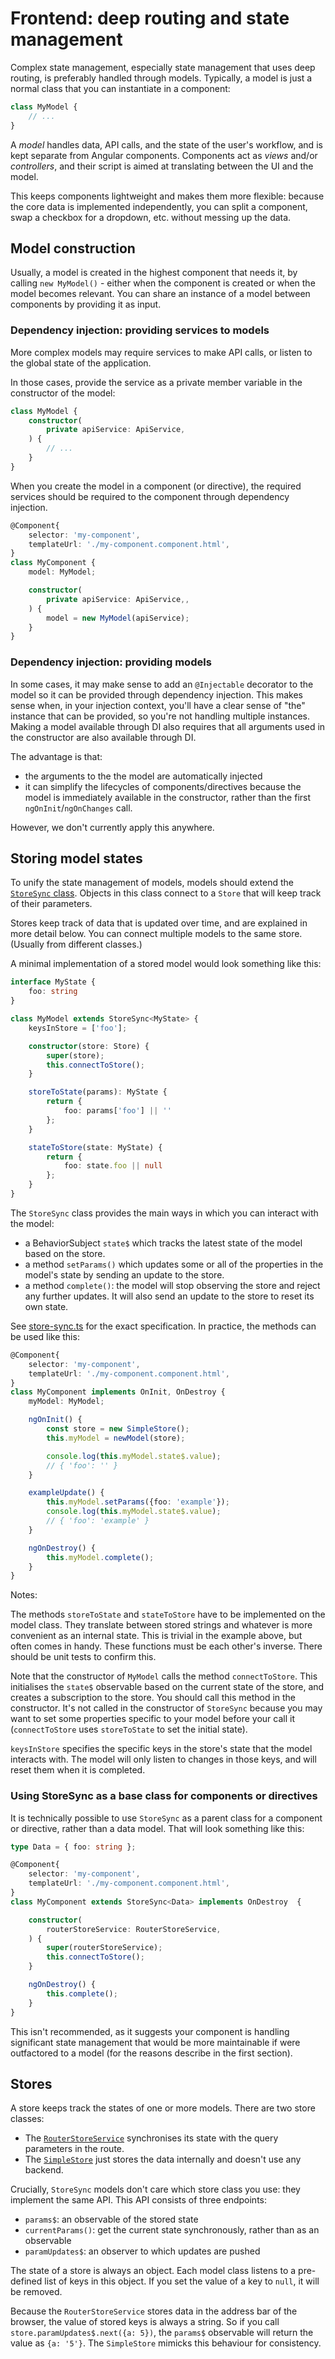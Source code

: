 # Frontend: deep routing and state management

Complex state management, especially state management that uses deep routing, is preferably handled through models. Typically, a model is just a normal class that you can instantiate in a component:

```typescript
class MyModel {
    // ...
}
```

A _model_ handles data, API calls, and the state of the user's workflow, and is kept separate from Angular components. Components act as _views_ and/or _controllers_, and their script is aimed at translating between the UI and the model.

This keeps components lightweight and makes them more flexible: because the core data is implemented independently, you can split a component, swap a checkbox for a dropdown, etc. without messing up the data.

## Model construction

Usually, a model is created in the highest component that needs it, by calling `new MyModel()` - either when the component is created or when the model becomes relevant. You can share an instance of a model between components by providing it as input.

### Dependency injection: providing services to models

More complex models may require services to make API calls, or listen to the global state of the application.

In those cases, provide the service as a private member variable in the constructor of the model:

```typescript
class MyModel {
    constructor(
        private apiService: ApiService,
    ) {
        // ...
    }
}
```

When you create the model in a component (or directive), the required services should be required to the component through dependency injection.

```typescript
@Component{
    selector: 'my-component',
    templateUrl: './my-component.component.html',
}
class MyComponent {
    model: MyModel;

    constructor(
        private apiService: ApiService,,
    ) {
        model = new MyModel(apiService);
    }
}
```

### Dependency injection: providing models

In some cases, it may make sense to add an `@Injectable` decorator to the model so it can be provided through dependency injection. This makes sense when, in your injection context, you'll have a clear sense of "the" instance that can be provided, so you're not handling multiple instances. Making a model available through DI also requires that all arguments used in the constructor are also available through DI.

The advantage is that:
- the arguments to the the model are automatically injected
- it can simplify the lifecycles of components/directives because the model is immediately available in the constructor, rather than the first `ngOnInit`/`ngOnChanges` call.

However, we don't currently apply this anywhere.

## Storing model states

To unify the state management of models, models should extend the [`StoreSync` class](/frontend/src/app/store/store-sync.ts.ts). Objects in this class connect to a `Store` that will keep track of their parameters.

Stores keep track of data that is updated over time, and are explained in more detail below. You can connect multiple models to the same store. (Usually from different classes.)

A minimal implementation of a stored model would look something like this:

```typescript
interface MyState {
    foo: string
}

class MyModel extends StoreSync<MyState> {
    keysInStore = ['foo'];

    constructor(store: Store) {
        super(store);
        this.connectToStore();
    }

    storeToState(params): MyState {
        return {
            foo: params['foo'] || ''
        };
    }

    stateToStore(state: MyState) {
        return {
            foo: state.foo || null
        };
    }
}
```

The `StoreSync` class provides the main ways in which you can interact with the model:
- a BehaviorSubject `state$` which tracks the latest state of the model based on the store.
- a method `setParams()` which updates some or all of the properties in the model's state by sending an update to the store.
- a method `complete()`: the model will stop observing the store and reject any further updates. It will also send an update to the store to reset its own state.

See [store-sync.ts](/frontend/src/app/store/store-sync.ts) for the exact specification. In practice, the methods can be used like this:

```typescript
@Component{
    selector: 'my-component',
    templateUrl: './my-component.component.html',
}
class MyComponent implements OnInit, OnDestroy {
    myModel: MyModel;

    ngOnInit() {
        const store = new SimpleStore();
        this.myModel = newModel(store);

        console.log(this.myModel.state$.value);
        // { 'foo': '' }
    }

    exampleUpdate() {
        this.myModel.setParams({foo: 'example'});
        console.log(this.myModel.state$.value);
        // { 'foo': 'example' }
    }

    ngOnDestroy() {
        this.myModel.complete();
    }
}
```

Notes:

The methods `storeToState` and `stateToStore` have to be implemented on the model class. They translate between stored strings and whatever is more convenient as an internal state. This is trivial in the example above, but often comes in handy. These functions must be each other's inverse. There should be unit tests to confirm this.

Note that the constructor of `MyModel` calls the method `connectToStore`. This initialises the `state$` observable based on the current state of the store, and creates a subscription to the store. You should call this method in the constructor. It's not called in the constructor of `StoreSync` because you may want to set some properties specific to your model before your call it (`connectToStore` uses `storeToState` to set the initial state).

`keysInStore` specifies the specific keys in the store's state that the model interacts with. The model will only listen to changes in those keys, and will reset them when it is completed.

### Using StoreSync as a base class for components or directives

It is technically possible to use `StoreSync` as a parent class for a component or directive, rather than a data model. That will look something like this:

```typescript
type Data = { foo: string };

@Component{
    selector: 'my-component',
    templateUrl: './my-component.component.html',
}
class MyComponent extends StoreSync<Data> implements OnDestroy  {

    constructor(
        routerStoreService: RouterStoreService,
    ) {
        super(routerStoreService);
        this.connectToStore();
    }

    ngOnDestroy() {
        this.complete();
    }
}
```

This isn't recommended, as it suggests your component is handling significant state management that would be more maintainable if were outfactored to a model (for the reasons describe in the first section).

## Stores

A store keeps track the states of one or more models. There are two store classes:
- The [`RouterStoreService`](/frontend/src/app/store/router-store.service.ts) synchronises its state with the query parameters in the route.
- The [`SimpleStore`](/frontend/src/app/store/simple-store.ts) just stores the data internally and doesn't use any backend.

Crucially, `StoreSync` models don't care which store class you use: they implement the same API. This API consists of three endpoints:

- `params$`: an observable of the stored state
- `currentParams()`: get the current state synchronously, rather than as an observable
- `paramUpdates$`: an observer to which updates are pushed

The state of a store is always an object. Each model class listens to a pre-defined list of keys in this object. If you set the value of a key to `null`, it will be removed.

Because the `RouterStoreService` stores data in the address bar of the browser, the value of stored keys is always a string. So if you call `store.paramUpdates$.next({a: 5})`, the `params$` observable will return the value as `{a: '5'}`. The `SimpleStore` mimicks this behaviour for consistency.
